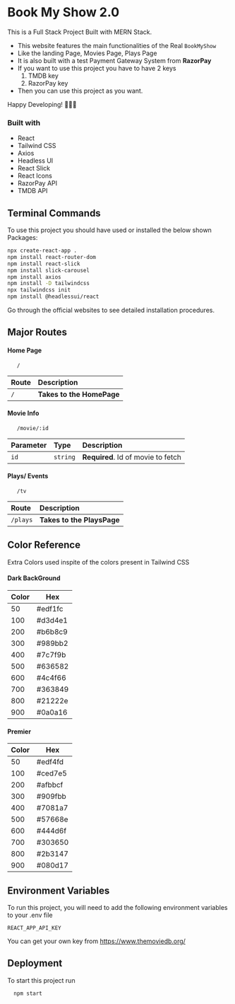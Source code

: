 # Book My Show 2.0

This is a Full Stack Project Built with MERN Stack.

- This website features the main functionalities of the Real `BookMyShow`
- Like the landing Page, Movies Page, Plays Page
- It is also built with a test Payment Gateway System from **RazorPay**
- If you want to use this project you have to have 2 keys
  1. TMDB key
  2. RazorPay key
- Then you can use this project as you want.

Happy Developing! 🧑‍🎤✨

### Built with

- React
- Tailwind CSS
- Axios
- Headless UI
- React Slick
- React Icons
- RazorPay API
- TMDB API

## Terminal Commands

To use this project you should have used or installed the below shown Packages:

```bash
npx create-react-app .
npm install react-router-dom
npm install react-slick
npm install slick-carousel
npm install axios
npm install -D tailwindcss
npx tailwindcss init
npm install @headlessui/react
```

Go through the official websites to see detailed installation procedures.

## Major Routes

#### Home Page

```http
   /
```

| Route | Description               |
| :---- | :------------------------ |
| `/`   | **Takes to the HomePage** |

#### Movie Info

```http
   /movie/:id
```

| Parameter | Type     | Description                        |
| :-------- | :------- | :--------------------------------- |
| `id`      | `string` | **Required**. Id of movie to fetch |

#### Plays/ Events

```http
   /tv
```

| Route    | Description                |
| :------- | :------------------------- |
| `/plays` | **Takes to the PlaysPage** |

## Color Reference

Extra Colors used inspite of the colors present in Tailwind CSS

#### Dark BackGround

| Color | Hex     |
| ----- | ------- |
| 50    | #edf1fc |
| 100   | #d3d4e1 |
| 200   | #b6b8c9 |
| 300   | #989bb2 |
| 400   | #7c7f9b |
| 500   | #636582 |
| 600   | #4c4f66 |
| 700   | #363849 |
| 800   | #21222e |
| 900   | #0a0a16 |

#### Premier

| Color | Hex     |
| ----- | ------- |
| 50    | #edf4fd |
| 100   | #ced7e5 |
| 200   | #afbbcf |
| 300   | #909fbb |
| 400   | #7081a7 |
| 500   | #57668e |
| 600   | #444d6f |
| 700   | #303650 |
| 800   | #2b3147 |
| 900   | #080d17 |

## Environment Variables

To run this project, you will need to add the following environment variables to your .env file

`REACT_APP_API_KEY`

You can get your own key from https://www.themoviedb.org/

## Deployment

To start this project run

```bash
  npm start
```
